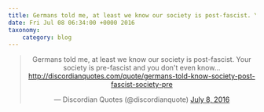 ```yaml
---
title: Germans told me, at least we know our society is post-fascist. Your society is pre-fascist and you don't even know… http://discordianquotes.com/quote/germans-told-know-society-post-fascist-society-pre
date: Fri Jul 08 06:34:00 +0000 2016
taxonomy:
    category: blog
---
```

<blockquote class="twitter-tweet" align="center"><p lang="en" dir="ltr">Germans told me, at least we know our society is post-fascist. Your society is pre-fascist and you don&#39;t even know… <a href="http://discordianquotes.com/quote/germans-told-know-society-post-fascist-society-pre">http://discordianquotes.com/quote/germans-told-know-society-post-fascist-society-pre</a></p>&mdash; Discordian Quotes (@discordianquote) <a href="https://twitter.com/discordianquote/status/751292487239602176">July 8, 2016</a></blockquote>
